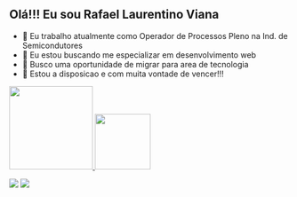 ## Olá!!! Eu sou Rafael Laurentino Viana


- 🔭 Eu trabalho atualmente como Operador de Processos Pleno na Ind. de Semicondutores
- 🌱 Eu estou buscando me especializar em desenvolvimento web
- 👯 Busco uma oportunidade de migrar para area de tecnologia
- 💬 Estou a disposicao e com muita vontade de vencer!!!

 <div>
  <a href="https://github.com/Rafalviana">
  <img height="150em" src="https://github-readme-stats.vercel.app/api?username=Rafalviana&show_icons=true&theme=dracula&include_all_commits=true&count_private=true"/>
  <img height="100em" src="https://github-readme-stats.vercel.app/api/top-langs/?username=Rafalviana&layout=compact&langs_count=7&theme=dracula"/>
</div>
  
  <div> 

  <a href = "mailto:contatorafa.lviana@gmail.com"><img src="https://img.shields.io/badge/-Gmail-%23333?style=for-the-badge&logo=gmail&logoColor=red" target="_blank"></a>
  <a href="https://www.https://www.linkedin.com/in/rafalviana/" target="_blank"><img src="https://img.shields.io/badge/-LinkedIn-%230077B5?style=for-the-badge&logo=linkedin&logoColor=white" target="_blank"></a> 
    </div>
